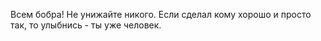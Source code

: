 Всем бобра!
Не унижайте никого. Если сделал кому хорошо и просто так, то улыбнись - ты уже человек.


